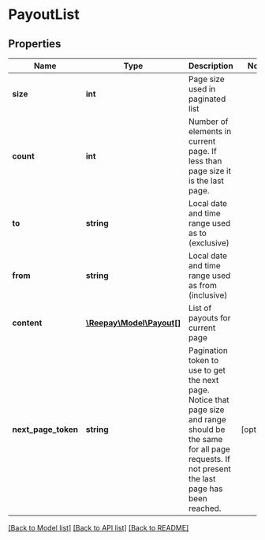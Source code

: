 # PayoutList

## Properties
 Name                | Type                                    | Description                                                                                                                                                            | Notes      
---------------------|-----------------------------------------|------------------------------------------------------------------------------------------------------------------------------------------------------------------------|------------
 **size**            | **int**                                 | Page size used in paginated list                                                                                                                                       | 
 **count**           | **int**                                 | Number of elements in current page. If less than page size it is the last page.                                                                                        | 
 **to**              | **string**                              | Local date and time range used as to (exclusive)                                                                                                                       | 
 **from**            | **string**                              | Local date and time range used as from (inclusive)                                                                                                                     | 
 **content**         | [**\Reepay\Model\Payout[]**](Payout.md) | List of payouts for current page                                                                                                                                       |
 **next_page_token** | **string**                              | Pagination token to use to get the next page. Notice that page size and range should be the same for all page requests. If not present the last page has been reached. | [optional] 

[[Back to Model list]](../../README.md#documentation-for-models) [[Back to API list]](../../README.md#documentation-for-api-endpoints) [[Back to README]](../../README.md)

